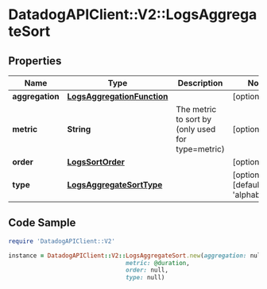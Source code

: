 # DatadogAPIClient::V2::LogsAggregateSort

## Properties

Name | Type | Description | Notes
------------ | ------------- | ------------- | -------------
**aggregation** | [**LogsAggregationFunction**](LogsAggregationFunction.md) |  | [optional] 
**metric** | **String** | The metric to sort by (only used for type&#x3D;metric) | [optional] 
**order** | [**LogsSortOrder**](LogsSortOrder.md) |  | [optional] 
**type** | [**LogsAggregateSortType**](LogsAggregateSortType.md) |  | [optional] [default to &#39;alphabetical&#39;]

## Code Sample

```ruby
require 'DatadogAPIClient::V2'

instance = DatadogAPIClient::V2::LogsAggregateSort.new(aggregation: null,
                                 metric: @duration,
                                 order: null,
                                 type: null)
```


